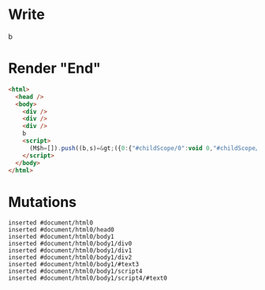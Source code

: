 # Write
  <div></div><div></div><div></div>b<script>(M$h=[]).push((b,s)=>({0:{"#childScope/0":void 0,"#childScope/1":void 0,"#childScope/2":void 0}}),[])</script>


# Render "End"
```html
<html>
  <head />
  <body>
    <div />
    <div />
    <div />
    b
    <script>
      (M$h=[]).push((b,s)=&gt;({0:{"#childScope/0":void 0,"#childScope/1":void 0,"#childScope/2":void 0}}),[])
    </script>
  </body>
</html>
```

# Mutations
```
inserted #document/html0
inserted #document/html0/head0
inserted #document/html0/body1
inserted #document/html0/body1/div0
inserted #document/html0/body1/div1
inserted #document/html0/body1/div2
inserted #document/html0/body1/#text3
inserted #document/html0/body1/script4
inserted #document/html0/body1/script4/#text0
```